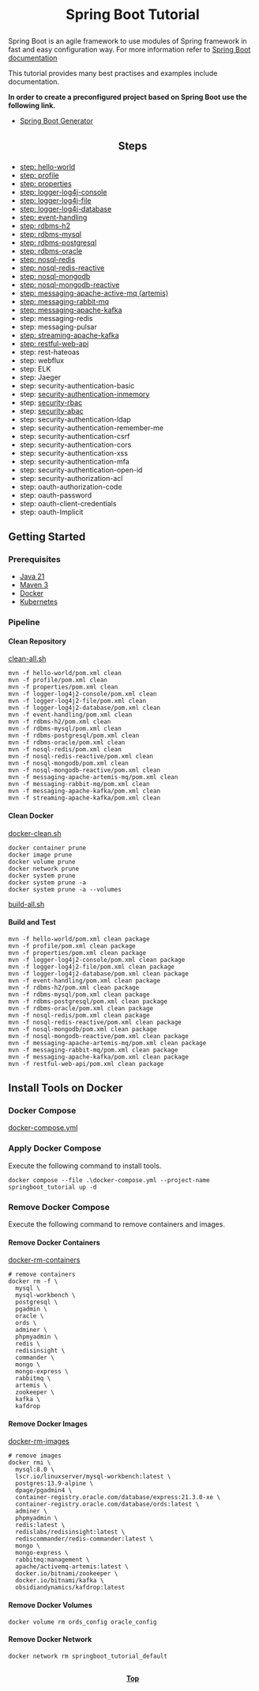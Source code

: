# <p align="center">Spring Boot Tutorial</p>

Spring Boot is an agile framework to use modules of Spring framework in fast and easy configuration way. For
more information refer to [Spring Boot documentation](https://spring.io/projects/spring-boot)

This tutorial provides many best practises and examples include documentation.

**In order to create a preconfigured project based on Spring Boot use the following link.**

* [Spring Boot Generator](https://start.spring.io)

## <p align="center"> Steps </p>

* [step: hello-world](hello-world)
* [step: profile](profile)
* [step: properties](properties)
* [step: logger-log4j-console](logger-log4j2-console)
* [step: logger-log4j-file](logger-log4j2-file)
* [step: logger-log4j-database](logger-log4j2-database)
* [step: event-handling](event-handling)
* [step: rdbms-h2](rdbms-h2)
* [step: rdbms-mysql](rdbms-mysql)
* [step: rdbms-postgresql](rdbms-postgresql)
* [step: rdbms-oracle](rdbms-oracle)
* [step: nosql-redis](nosql-redis)
* [step: nosql-redis-reactive](nosql-redis-reactive)
* [step: nosql-mongodb](nosql-mongodb)
* [step: nosql-mongodb-reactive](nosql-mongodb-reactive)
* [step: messaging-apache-active-mq (artemis)](messaging-apache-artemis-mq)
* [step: messaging-rabbit-mq](messaging-rabbit-mq)
* [step: messaging-apache-kafka](messaging-apache-kafka)
* step: messaging-redis
* step: messaging-pulsar
* [step: streaming-apache-kafka](streaming-apache-kafka)
* [step: restful-web-api](restful-web-api)
* step: rest-hateoas
* step: webflux
* step: ELK
* step: Jaeger
* step: security-authentication-basic
* step: [security-authentication-inmemory](security-authentication-inmemory)
* step: [security-rbac](security-rbac)
* step: [security-abac](security-abac)
* step: security-authentication-ldap
* step: security-authentication-remember-me
* step: security-authentication-csrf
* step: security-authentication-cors
* step: security-authentication-xss
* step: security-authentication-mfa
* step: security-authentication-open-id
* step: security-authorization-acl
* step: oauth-authorization-code
* step: oauth-password
* step: oauth-client-credentials
* step: oauth-Implicit

## Getting Started

### Prerequisites

* [Java 21](https://www.oracle.com/java/technologies/downloads/)
* [Maven 3](https://maven.apache.org/index.html)
* [Docker](https://www.docker.com)
* [Kubernetes](https://kubernetes.io)

### Pipeline

#### Clean Repository

[clean-all.sh](clean-all.sh)

```shell
mvn -f hello-world/pom.xml clean
mvn -f profile/pom.xml clean
mvn -f properties/pom.xml clean
mvn -f logger-log4j2-console/pom.xml clean
mvn -f logger-log4j2-file/pom.xml clean
mvn -f logger-log4j2-database/pom.xml clean
mvn -f event-handling/pom.xml clean
mvn -f rdbms-h2/pom.xml clean
mvn -f rdbms-mysql/pom.xml clean
mvn -f rdbms-postgresql/pom.xml clean
mvn -f rdbms-oracle/pom.xml clean
mvn -f nosql-redis/pom.xml clean
mvn -f nosql-redis-reactive/pom.xml clean
mvn -f nosql-mongodb/pom.xml clean
mvn -f nosql-mongodb-reactive/pom.xml clean
mvn -f messaging-apache-artemis-mq/pom.xml clean
mvn -f messaging-rabbit-mq/pom.xml clean
mvn -f messaging-apache-kafka/pom.xml clean
mvn -f streaming-apache-kafka/pom.xml clean
```

#### Clean Docker

[docker-clean.sh](docker-clean.sh)

```shell
docker container prune
docker image prune
docker volume prune
docker network prune
docker system prune
docker system prune -a
docker system prune -a --volumes
```

[build-all.sh](build-all.sh)

#### Build and Test

```shell
mvn -f hello-world/pom.xml clean package
mvn -f profile/pom.xml clean package
mvn -f properties/pom.xml clean package
mvn -f logger-log4j2-console/pom.xml clean package
mvn -f logger-log4j2-file/pom.xml clean package
mvn -f logger-log4j2-database/pom.xml clean package
mvn -f event-handling/pom.xml clean package
mvn -f rdbms-h2/pom.xml clean package
mvn -f rdbms-mysql/pom.xml clean package
mvn -f rdbms-postgresql/pom.xml clean package
mvn -f rdbms-oracle/pom.xml clean package
mvn -f nosql-redis/pom.xml clean package
mvn -f nosql-redis-reactive/pom.xml clean package
mvn -f nosql-mongodb/pom.xml clean package
mvn -f nosql-mongodb-reactive/pom.xml clean package
mvn -f messaging-apache-artemis-mq/pom.xml clean package
mvn -f messaging-rabbit-mq/pom.xml clean package
mvn -f messaging-apache-kafka/pom.xml clean package
mvn -f restful-web-api/pom.xml clean package
```

## Install Tools on Docker

### Docker Compose

[docker-compose.yml](docker-compose.yml)

### Apply Docker Compose

Execute the following command to install tools.

```shell
docker compose --file .\docker-compose.yml --project-name springboot_tutorial up -d

```

### Remove Docker Compose

Execute the following command to remove containers and images.

#### Remove Docker Containers

[docker-rm-containers](docker-rm-containers.sh)

```shell
# remove containers
docker rm -f \
  mysql \
  mysql-workbench \
  postgresql \
  pgadmin \
  oracle \
  ords \
  adminer \
  phpmyadmin \
  redis \
  redisinsight \
  commander \
  mongo \
  mongo-express \
  rabbitmq \
  artemis \
  zookeeper \
  kafka \
  kafdrop
```

#### Remove Docker Images

[docker-rm-images](docker-rm-images.sh)

```shell
# remove images
docker rmi \
  mysql:8.0 \
  lscr.io/linuxserver/mysql-workbench:latest \
  postgres:13.9-alpine \
  dpage/pgadmin4 \
  container-registry.oracle.com/database/express:21.3.0-xe \
  container-registry.oracle.com/database/ords:latest \
  adminer \
  phpmyadmin \
  redis:latest \
  redislabs/redisinsight:latest \
  rediscommander/redis-commander:latest \
  mongo \
  mongo-express \
  rabbitmq:management \
  apache/activemq-artemis:latest \
  docker.io/bitnami/zookeeper \
  docker.io/bitnami/kafka \
  obsidiandynamics/kafdrop:latest
```

#### Remove Docker Volumes

```shell
docker volume rm ords_config oracle_config
```

#### Remove Docker Network

```shell
docker network rm springboot_tutorial_default
```

##

**<p align="center"> [Top](#spring-boot-tutorial) </p>**